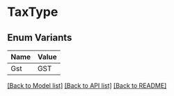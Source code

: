 # TaxType

## Enum Variants

| Name | Value |
|---- | -----|
| Gst | GST |


[[Back to Model list]](../README.md#documentation-for-models) [[Back to API list]](../README.md#documentation-for-api-endpoints) [[Back to README]](../README.md)


